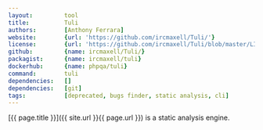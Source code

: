 ```yaml
---
layout:         tool
title:          Tuli
authors:        [Anthony Ferrara]
website:        {url: 'https://github.com/ircmaxell/Tuli/'}
license:        {url: 'https://github.com/ircmaxell/Tuli/blob/master/LICENSE', label: 'MIT License'}
github:         {name: ircmaxell/Tuli/}
packagist:      {name: ircmaxell/tuli}          
dockerhub:      {name: phpqa/tuli}     
command:        tuli
dependencies:   []
dependencies:   [git] 
tags:           [deprecated, bugs finder, static analysis, cli] 
---
```


[{{ page.title }}]({{ site.url }}{{ page.url }}) is a static analysis engine.

<!--more--> 
